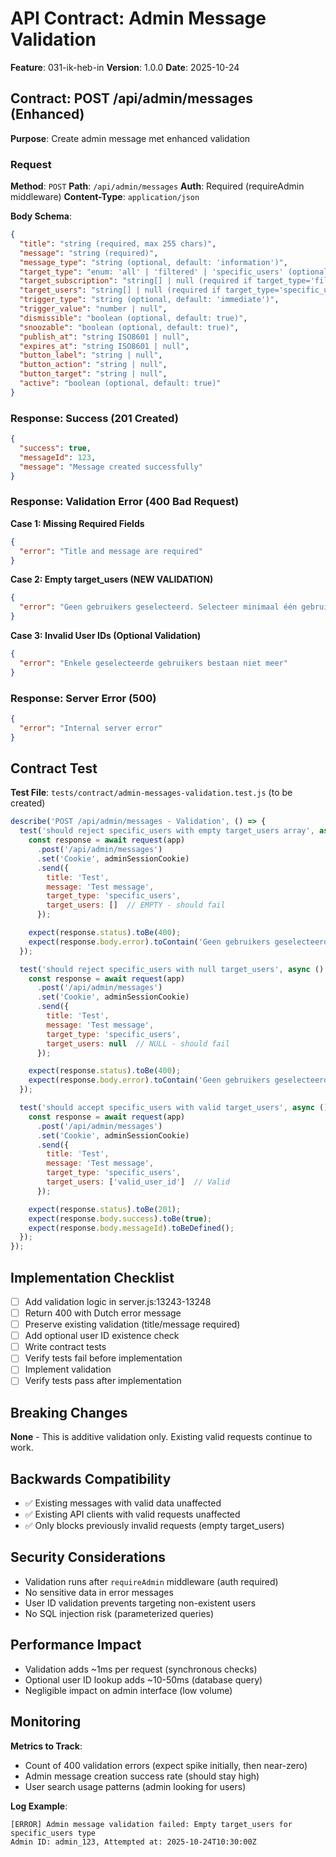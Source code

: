 # API Contract: Admin Message Validation

**Feature**: 031-ik-heb-in
**Version**: 1.0.0
**Date**: 2025-10-24

## Contract: POST /api/admin/messages (Enhanced)

**Purpose**: Create admin message met enhanced validation

### Request

**Method**: `POST`
**Path**: `/api/admin/messages`
**Auth**: Required (requireAdmin middleware)
**Content-Type**: `application/json`

**Body Schema**:
```json
{
  "title": "string (required, max 255 chars)",
  "message": "string (required)",
  "message_type": "string (optional, default: 'information')",
  "target_type": "enum: 'all' | 'filtered' | 'specific_users' (optional, default: 'all')",
  "target_subscription": "string[] | null (required if target_type='filtered')",
  "target_users": "string[] | null (required if target_type='specific_users', MUST NOT BE EMPTY)",
  "trigger_type": "string (optional, default: 'immediate')",
  "trigger_value": "number | null",
  "dismissible": "boolean (optional, default: true)",
  "snoozable": "boolean (optional, default: true)",
  "publish_at": "string ISO8601 | null",
  "expires_at": "string ISO8601 | null",
  "button_label": "string | null",
  "button_action": "string | null",
  "button_target": "string | null",
  "active": "boolean (optional, default: true)"
}
```

### Response: Success (201 Created)

```json
{
  "success": true,
  "messageId": 123,
  "message": "Message created successfully"
}
```

### Response: Validation Error (400 Bad Request)

**Case 1: Missing Required Fields**
```json
{
  "error": "Title and message are required"
}
```

**Case 2: Empty target_users (NEW VALIDATION)**
```json
{
  "error": "Geen gebruikers geselecteerd. Selecteer minimaal één gebruiker voor dit bericht."
}
```

**Case 3: Invalid User IDs (Optional Validation)**
```json
{
  "error": "Enkele geselecteerde gebruikers bestaan niet meer"
}
```

### Response: Server Error (500)

```json
{
  "error": "Internal server error"
}
```

## Contract Test

**Test File**: `tests/contract/admin-messages-validation.test.js` (to be created)

```javascript
describe('POST /api/admin/messages - Validation', () => {
  test('should reject specific_users with empty target_users array', async () => {
    const response = await request(app)
      .post('/api/admin/messages')
      .set('Cookie', adminSessionCookie)
      .send({
        title: 'Test',
        message: 'Test message',
        target_type: 'specific_users',
        target_users: []  // EMPTY - should fail
      });

    expect(response.status).toBe(400);
    expect(response.body.error).toContain('Geen gebruikers geselecteerd');
  });

  test('should reject specific_users with null target_users', async () => {
    const response = await request(app)
      .post('/api/admin/messages')
      .set('Cookie', adminSessionCookie)
      .send({
        title: 'Test',
        message: 'Test message',
        target_type: 'specific_users',
        target_users: null  // NULL - should fail
      });

    expect(response.status).toBe(400);
    expect(response.body.error).toContain('Geen gebruikers geselecteerd');
  });

  test('should accept specific_users with valid target_users', async () => {
    const response = await request(app)
      .post('/api/admin/messages')
      .set('Cookie', adminSessionCookie)
      .send({
        title: 'Test',
        message: 'Test message',
        target_type: 'specific_users',
        target_users: ['valid_user_id']  // Valid
      });

    expect(response.status).toBe(201);
    expect(response.body.success).toBe(true);
    expect(response.body.messageId).toBeDefined();
  });
});
```

## Implementation Checklist

- [ ] Add validation logic in server.js:13243-13248
- [ ] Return 400 with Dutch error message
- [ ] Preserve existing validation (title/message required)
- [ ] Add optional user ID existence check
- [ ] Write contract tests
- [ ] Verify tests fail before implementation
- [ ] Implement validation
- [ ] Verify tests pass after implementation

## Breaking Changes

**None** - This is additive validation only. Existing valid requests continue to work.

## Backwards Compatibility

- ✅ Existing messages with valid data unaffected
- ✅ Existing API clients with valid requests unaffected
- ✅ Only blocks previously invalid requests (empty target_users)

## Security Considerations

- Validation runs after `requireAdmin` middleware (auth required)
- No sensitive data in error messages
- User ID validation prevents targeting non-existent users
- No SQL injection risk (parameterized queries)

## Performance Impact

- Validation adds ~1ms per request (synchronous checks)
- Optional user ID lookup adds ~10-50ms (database query)
- Negligible impact on admin interface (low volume)

## Monitoring

**Metrics to Track**:
- Count of 400 validation errors (expect spike initially, then near-zero)
- Admin message creation success rate (should stay high)
- User search usage patterns (admin looking for users)

**Log Example**:
```
[ERROR] Admin message validation failed: Empty target_users for specific_users type
Admin ID: admin_123, Attempted at: 2025-10-24T10:30:00Z
```

